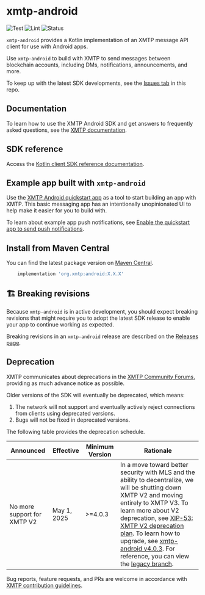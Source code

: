 # xmtp-android

![Test](https://github.com/xmtp/xmtp-android/actions/workflows/test.yml/badge.svg) ![Lint](https://github.com/xmtp/xmtp-android/actions/workflows/lint.yml/badge.svg) ![Status](https://img.shields.io/badge/Feature_status-Alpha-orange)

`xmtp-android` provides a Kotlin implementation of an XMTP message API client for use with Android apps.

Use `xmtp-android` to build with XMTP to send messages between blockchain accounts, including DMs, notifications, announcements, and more.

To keep up with the latest SDK developments, see the [Issues tab](https://github.com/xmtp/xmtp-android/issues) in this repo.

## Documentation

To learn how to use the XMTP Android SDK and get answers to frequently asked questions, see the [XMTP documentation](https://docs.xmtp.org/).

## SDK reference

Access the [Kotlin client SDK reference documentation](https://xmtp.github.io/xmtp-android/).

## Example app built with `xmtp-android`

Use the [XMTP Android quickstart app](https://github.com/xmtp/xmtp-android/tree/main/example) as a tool to start building an app with XMTP. This basic messaging app has an intentionally unopinionated UI to help make it easier for you to build with.

To learn about example app push notifications, see [Enable the quickstart app to send push notifications](library/src/main/java/org/xmtp/android/library/push/README.md).

## Install from Maven Central

You can find the latest package version on [Maven Central](https://central.sonatype.com/artifact/org.xmtp/android/3.0.0/versions).

```gradle
    implementation 'org.xmtp:android:X.X.X'
```

## 🏗 Breaking revisions

Because `xmtp-android` is in active development, you should expect breaking revisions that might require you to adopt the latest SDK release to enable your app to continue working as expected.

Breaking revisions in an `xmtp-android` release are described on the [Releases page](https://github.com/xmtp/xmtp-android/releases).

## Deprecation

XMTP communicates about deprecations in the [XMTP Community Forums](https://community.xmtp.org/), providing as much advance notice as possible.

Older versions of the SDK will eventually be deprecated, which means:

1. The network will not support and eventually actively reject connections from clients using deprecated versions.
2. Bugs will not be fixed in deprecated versions.

The following table provides the deprecation schedule.

| Announced              | Effective     | Minimum Version | Rationale                                                                                                                                                                  |
|------------------------|---------------|-----------------|----------------------------------------------------------------------------------------------------------------------------------------------------------------------------|
| No more support for XMTP V2 | May 1, 2025 | >=4.0.3 | In a move toward better security with MLS and the ability to decentralize, we will be shutting down XMTP V2 and moving entirely to XMTP V3. To learn more about V2 deprecation, see [XIP-53: XMTP V2 deprecation plan](https://community.xmtp.org/t/xip-53-xmtp-v2-deprecation-plan/867). To learn how to upgrade, see [xmtp-android v4.0.3](https://github.com/xmtp/xmtp-android/releases/tag/4.0.3). For reference, you can view the [legacy branch](https://github.com/xmtp/xmtp-android/tree/xmtp-legacy). |

Bug reports, feature requests, and PRs are welcome in accordance with [XMTP contribution guidelines](https://github.com/xmtp/xmtp-android/blob/main/CONTRIBUTING.md).
